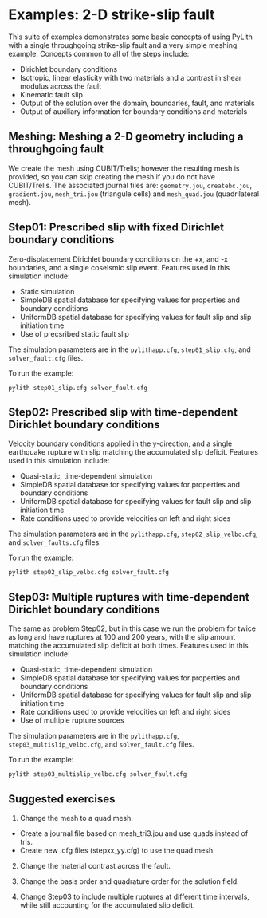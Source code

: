 # Examples: 2-D strike-slip fault

This suite of examples demonstrates some basic concepts of using
PyLith with a single throughgoing strike-slip fault and a very simple
meshing example.
Concepts common to all of the steps include:

* Dirichlet boundary conditions
* Isotropic, linear elasticity with two materials and a contrast in shear
  modulus across the fault
* Kinematic fault slip
* Output of the solution over the domain, boundaries, fault, and materials
* Output of auxiliary information for boundary conditions and
  materials

## Meshing: Meshing a 2-D geometry including a throughgoing fault

We create the mesh using CUBIT/Trelis; however the resulting mesh is
provided, so you can skip creating the mesh if you do not have
CUBIT/Trelis. The associated journal files are: `geometry.jou`,
`createbc.jou`, `gradient.jou`, `mesh_tri.jou` (triangule cells) and
`mesh_quad.jou` (quadrilateral mesh).

## Step01: Prescribed slip with fixed Dirichlet boundary conditions

Zero-displacement Dirichlet boundary conditions on the +x, and -x
boundaries, and a single coseismic slip event. Features used in this
simulation include:

* Static simulation
* SimpleDB spatial database for specifying values for properties and
  boundary conditions
* UniformDB spatial database for specifying values for fault slip and
  slip initiation time
* Use of precsribed static fault slip

The simulation parameters are in the `pylithapp.cfg`,
`step01_slip.cfg`, and `solver_fault.cfg` files.

To run the example:
```
pylith step01_slip.cfg solver_fault.cfg
```

## Step02: Prescribed slip with time-dependent Dirichlet boundary conditions

Velocity boundary conditions applied in the y-direction, and a single
earthquake rupture with slip matching the accumulated slip
deficit. Features used in this simulation include:

* Quasi-static, time-dependent simulation
* SimpleDB spatial database for specifying values for properties and
  boundary conditions
* UniformDB spatial database for specifying values for fault slip and
  slip initiation time
* Rate conditions used to provide velocities on left and right sides

The simulation parameters are in the `pylithapp.cfg`,
`step02_slip_velbc.cfg`, and `solver_faults.cfg` files.

To run the example:
```
pylith step02_slip_velbc.cfg solver_fault.cfg
```

## Step03: Multiple ruptures with time-dependent Dirichlet boundary conditions

The same as problem Step02, but in this case we run the problem for twice as
long and have ruptures at 100 and 200 years, with the slip amount matching the
accumulated slip deficit at both times. Features used in this simulation
include:

* Quasi-static, time-dependent simulation
* SimpleDB spatial database for specifying values for properties and
  boundary conditions
* UniformDB spatial database for specifying values for fault slip and
  slip initiation time
* Rate conditions used to provide velocities on left and right sides
* Use of multiple rupture sources

The simulation parameters are in the `pylithapp.cfg`,
`step03_multislip_velbc.cfg`, and `solver_fault.cfg` files.

To run the example:
```
pylith step03_multislip_velbc.cfg solver_fault.cfg
```

## Suggested exercises

1. Change the mesh to a quad mesh.

  * Create a journal file based on mesh_tri3.jou and use quads instead of tris.
  * Create new .cfg files (stepxx_yy.cfg) to use the quad mesh.

2. Change the material contrast across the fault.

3. Change the basis order and quadrature order for the solution field.

4. Change Step03 to include multiple ruptures at different time
   intervals, while still accounting for the accumulated slip deficit.
